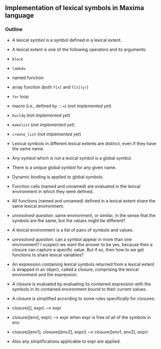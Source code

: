 ## Implementation of lexical symbols in Maxima language

### Outline

 * A lexical symbol is a symbol defined in a lexical extent.

 * A lexical extent is one of the following operators and its arguments:
  * `block`
  * `lambda`
  * named function
  * array function (both `f[x]` and `f[x](y)`)
  * `for` loop
  * macro (i.e., defined by `::=`) (*not implemented yet*)
  * `buildq` (*not implemented yet*)
  * `makelist` (*not implemented yet*)
  * `create_list` (*not implemented yet*)

 * Lexical symbols in different lexical extents are distinct, even if they have the same name.

 * Any symbol which is not a lexical symbol is a global symbol.
  * There is a unique global symbol for any given name.
  * Dynamic binding is applied to global symbols.

 * Function calls (named and unnamed) are evaluated in the lexical environment in which they were defined.

 * All functions (named and unnamed) defined in a lexical extent share the same lexical environment.
  * *unresolved question*: same environment, or similar, in the sense that the symbols are the same,
    but the values might be different?

 * A lexical environment is a list of pairs of symbols and values.
  * *unresolved question*: can a symbol appear in more than one environment?
    I suspect we want the answer to be yes, because then a closure can capture a specific value.
    But if so, then how to we get functions to share lexical variables?

 * An expression containing lexical symbols returned from a lexical extent
   is wrapped in an object, called a closure, comprising the lexical environment and the expression.

 * A closure is evaluated by evaluating its contained expression with the symbols
   in its contained environment bound to their current values.

 * A closure is simplified according to some rules specifically for closures.
  * closure([], expr) --> expr
  * closure([env], expr) --> expr when expr is free of all of the symbols in env
  * closure([env1], closure([env2], expr)) --> closure([env1, env2], expr)

 * Also any simplifications applicable to expr are applied.
